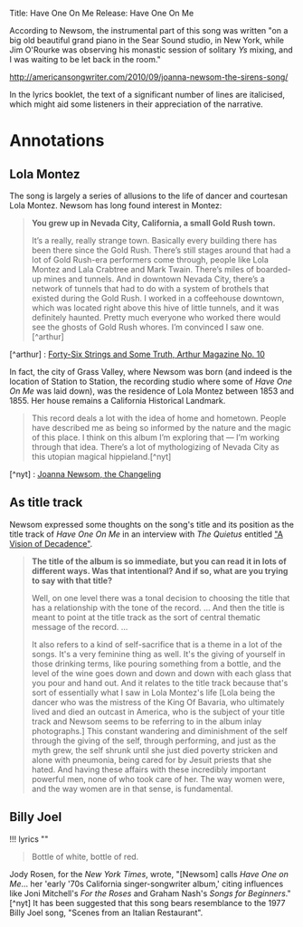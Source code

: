 Title: Have One On Me
Release: Have One On Me

According to Newsom, the instrumental part of this song was written "on a big old beautiful grand piano in the Sear Sound studio, in New York, while Jim O'Rourke was observing his monastic session of solitary *Ys* mixing, and I was waiting to be let back in the room."

http://americansongwriter.com/2010/09/joanna-newsom-the-sirens-song/

In the lyrics booklet, the text of a significant number of lines are italicised, which might aid some listeners in their appreciation of the narrative.

# Annotations #

## Lola Montez ##

The song is largely a series of allusions to the life of dancer and courtesan Lola Montez. Newsom has long found interest in Montez:

> **You grew up in Nevada City, California, a small Gold Rush town.**
>
> It’s a really, really strange town. Basically every building there has been there since the Gold Rush. There’s still stages around that had a lot of Gold Rush-era performers come through, people like Lola Montez and Lala Crabtree and Mark Twain. There’s miles of boarded-up mines and tunnels. And in downtown Nevada City, there’s a network of tunnels that had to do with a system of brothels that existed during the Gold Rush. I worked in a coffeehouse downtown, which was located right above this hive of little tunnels, and it was definitely haunted. Pretty much everyone who worked there would see the ghosts of Gold Rush whores. I’m convinced I saw one.[^arthur]

[^arthur] : [Forty-Six Strings and Some Truth, Arthur Magazine No. 10](https://arthurmag.com/2010/01/28/forty-six-strings-and-some-truths-a-conversation-with-joanna-newsom-2004/)

In fact, the city of Grass Valley, where Newsom was born (and indeed is the location of Station to Station, the recording studio where some of *Have One On Me* was laid down), was the residence of Lola Montez between 1853 and 1855. Her house remains a California Historical Landmark.

> This record deals a lot with the idea of home and hometown. People have described me as being so informed by the nature and the magic of this place. I think on this album I’m exploring that — I’m working through that idea. There’s a lot of mythologizing of Nevada City as this utopian magical hippieland.[^nyt]

[^nyt] : [Joanna Newsom, the Changeling](http://www.nytimes.com/2010/03/07/magazine/07Newsom-t.html?_r=1&pagewanted=all&)

## As title track ##

Newsom expressed some thoughts on the song's title and its position as the title track of *Have One On Me* in an interview with *The Quietus* entitled ["A Vision of Decadence"](http://thequietus.com/articles/04232-joanna-newsom-have-one-on-me-interview).

> **The title of the album is so immediate, but you can read it in lots of different ways. Was that intentional? And if so, what are you trying to say with that title?**
>
> Well, on one level there was a tonal decision to choosing the title that has a relationship with the tone of the record. ... And then the title is meant to point at the title track as the sort of central thematic message of the record. ...
> 
> It also refers to a kind of self-sacrifice that is a theme in a lot of the songs. It's a very feminine thing as well. It's the giving of yourself in those drinking terms, like pouring something from a bottle, and the level of the wine goes down and down and down with each glass that you pour and hand out. And it relates to the title track because that's sort of essentially what I saw in Lola Montez's life [Lola being the dancer who was the mistress of the King Of Bavaria, who ultimately lived and died an outcast in America, who is the subject of your title track and Newsom seems to be referring to in the album inlay photographs.] This constant wandering and diminishment of the self through the giving of the self, through performing, and just as the myth grew, the self shrunk until she just died poverty stricken and alone with pneumonia, being cared for by Jesuit priests that she hated. And having these affairs with these incredibly important powerful men, none of who took care of her. The way women were, and the way women are in that sense, is fundamental.

## Billy Joel ##

!!! lyrics ""
> Bottle of white, bottle of red.

Jody Rosen, for the *New York Times*, wrote, "[Newsom] calls *Have One on Me*... her 'early '70s California singer-songwriter album,' citing influences like Joni Mitchell's *For the Roses* and Graham Nash's *Songs for Beginners*."[^nyt] It has been suggested that this song bears resemblance to the 1977 Billy Joel song, "Scenes from an Italian Restaurant".
